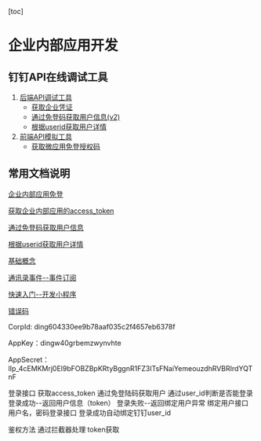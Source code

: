 [toc]



# 企业内部应用开发

## 钉钉API在线调试工具

1. [后端API调试工具](https://open-dev.dingtalk.com/apiExplorer)
   - [获取企业凭证](https://open-dev.dingtalk.com/apiExplorer#/?devType=org&api=dingtalk.oapi.gettoken)
   - [通过免登码获取用户信息(v2)](https://open-dev.dingtalk.com/apiExplorer#/?devType=org&api=dingtalk.oapi.v2.user.getuserinfo) 
   - [根据userid获取用户详情](https://open-dev.dingtalk.com/apiExplorer#/?devType=org&api=dingtalk.oapi.v2.user.get)
2. [前端API模拟工具](https://open-dev.dingtalk.com/apiExplorer#/jsapi)
   - [获取微应用免登授权码](https://open-dev.dingtalk.com/apiExplorer#/jsapi?api=runtime.permission.requestAuthCode)

## 常用文档说明

[企业内部应用免登](https://developers.dingtalk.com/document/app/enterprise-internal-application-logon-free)

[获取企业内部应用的access_token](https://developers.dingtalk.com/document/app/obtain-orgapp-token)

[通过免登码获取用户信息](https://developers.dingtalk.com/document/app/obtain-the-userid-of-a-user-by-using-the-log-free)

[根据userid获取用户详情](https://developers.dingtalk.com/document/app/query-user-details)

[基础概念](https://developers.dingtalk.com/document/app/basic-concepts)

[通讯录事件--事件订阅](https://developers.dingtalk.com/document/app/address-book-events)

[快速入门--开发小程序](https://developers.dingtalk.com/document/app/develop-org-mini-programs)

[错误码](https://developers.dingtalk.com/document/app/server-api-error-codes-1)



CorpId: ding604330ee9b78aaf035c2f4657eb6378f

AppKey：dingw40grbemzwynvhte

AppSecret：lIp_4cEMKMrj0El9bFOBZBpKRtyBggnR1FZ3ITsFNaiYemeouzdhRVBRIrdYQTnF



登录接口
	获取access_token
	通过免登陆码获取用户
	通过user_id判断是否能登录
		登录成功--返回用户信息（token）
		登录失败--返回绑定用户异常
绑定用户接口
	用户名，密码登录接口
		登录成功自动绑定钉钉user_id
		
鉴权方法
	通过拦截器处理
	token获取
